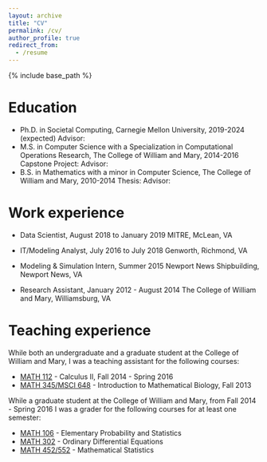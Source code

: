 ```yaml
---
layout: archive
title: "CV"
permalink: /cv/
author_profile: true
redirect_from:
  - /resume
---
```


{% include base_path %}


Education
======
* Ph.D. in Societal Computing, Carnegie Mellon University, 2019-2024 (expected)
  Advisor: 
* M.S. in Computer Science with a Specialization in Computational Operations Research, The College of William and Mary, 2014-2016
  Capstone Project: 
  Advisor: 
* B.S. in Mathematics with a minor in Computer Science, The College of William and Mary, 2010-2014
  Thesis:
  Advisor:

Work experience
======
* Data Scientist, August 2018 to January 2019
  MITRE, McLean, VA

* IT/Modeling Analyst, July 2016 to July 2018
  Genworth, Richmond, VA
  
* Modeling & Simulation Intern, Summer 2015
  Newport News Shipbuilding, Newport News, VA
  
* Research Assistant, January 2012 - August 2014
  The College of William and Mary, Williamsburg, VA
  
Teaching experience
======
While both an undergraduate and a graduate student at the College of William and Mary, I was a teaching assistant for the following courses:
* [MATH 112](https://www.wm.edu/as/mathematics/undergrad/wheretostart/math112/index.php) - Calculus II, Fall 2014 - Spring 2016
* [MATH 345/MSCI 648](http://catalog.wm.edu/preview_course_nopop.php?catoid=5&coid=8334) - Introduction to Mathematical Biology, Fall 2013

While a graduate student at the College of William and Mary, from Fall 2014 - Spring 2016 I was a grader for the following courses for at least one semester:
* [MATH 106](http://catalog.wm.edu/preview_course_nopop.php?catoid=12&coid=31181) - Elementary Probability and Statistics
* [MATH 302](http://catalog.wm.edu/preview_course_nopop.php?catoid=7&coid=12598) - Ordinary Differential Equations
* [MATH 452/552](http://catalog.wm.edu/preview_course_nopop.php?catoid=12&coid=31212) - Mathematical Statistics
